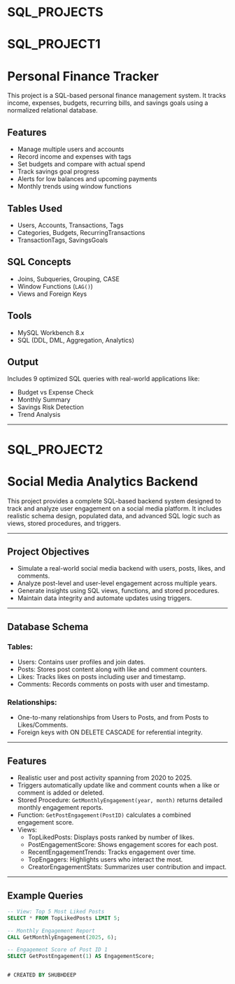 # SQL_PROJECTS

# SQL_PROJECT1

# Personal Finance Tracker

This project is a SQL-based personal finance management system. It tracks income, expenses, budgets, recurring bills, and savings goals using a normalized relational database.

##  Features
- Manage multiple users and accounts
- Record income and expenses with tags
- Set budgets and compare with actual spend
- Track savings goal progress
- Alerts for low balances and upcoming payments
- Monthly trends using window functions

##  Tables Used
- Users, Accounts, Transactions, Tags
- Categories, Budgets, RecurringTransactions
- TransactionTags, SavingsGoals

##  SQL Concepts
- Joins, Subqueries, Grouping, CASE
- Window Functions (`LAG()`)
- Views and Foreign Keys

## Tools
- MySQL Workbench 8.x  
- SQL (DDL, DML, Aggregation, Analytics)

## Output
Includes 9 optimized SQL queries with real-world applications like:
- Budget vs Expense Check
- Monthly Summary
- Savings Risk Detection
- Trend Analysis

---



# SQL_PROJECT2
# Social Media Analytics Backend 

This project provides a complete SQL-based backend system designed to track and analyze user engagement on a social media platform. It includes realistic schema design, populated data, and advanced SQL logic such as views, stored procedures, and triggers.

---

## Project Objectives

- Simulate a real-world social media backend with users, posts, likes, and comments.
- Analyze post-level and user-level engagement across multiple years.
- Generate insights using SQL views, functions, and stored procedures.
- Maintain data integrity and automate updates using triggers.

---

## Database Schema

### Tables:
- Users: Contains user profiles and join dates.
- Posts: Stores post content along with like and comment counters.
- Likes: Tracks likes on posts including user and timestamp.
- Comments: Records comments on posts with user and timestamp.

### Relationships:
- One-to-many relationships from Users to Posts, and from Posts to Likes/Comments.
- Foreign keys with ON DELETE CASCADE for referential integrity.

---

## Features

- Realistic user and post activity spanning from 2020 to 2025.
- Triggers automatically update like and comment counts when a like or comment is added or deleted.
- Stored Procedure: `GetMonthlyEngagement(year, month)` returns detailed monthly engagement reports.
- Function: `GetPostEngagement(PostID)` calculates a combined engagement score.
- Views:
  - TopLikedPosts: Displays posts ranked by number of likes.
  - PostEngagementScore: Shows engagement scores for each post.
  - RecentEngagementTrends: Tracks engagement over time.
  - TopEngagers: Highlights users who interact the most.
  - CreatorEngagementStats: Summarizes user contribution and impact.

---

## Example Queries

```sql
-- View: Top 5 Most Liked Posts
SELECT * FROM TopLikedPosts LIMIT 5;

-- Monthly Engagement Report
CALL GetMonthlyEngagement(2025, 6);

-- Engagement Score of Post ID 1
SELECT GetPostEngagement(1) AS EngagementScore;


# CREATED BY SHUBHDEEP

